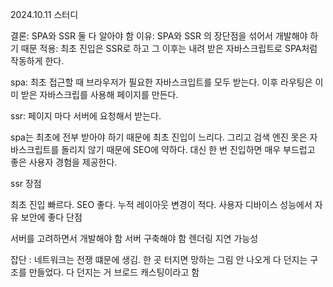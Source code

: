 2024.10.11 스터디


결론: SPA와 SSR 둘 다 알아야 함
이유: SPA와 SSR 의 장단점을 섞어서 개발해야 하기 때문
적용: 최초 진입은 SSR로 하고 그 이후는 내려 받은 자바스크립트로 SPA처럼 작동하게 한다.

spa: 최초 접근할 때 브라우저가 필요한 자바스크입트를 모두 받는다. 이후 라우팅은 이미 받은 자바스크립를 사용해 페이지를 만든다.

ssr: 페이지 마다 서버에 요청해서 받는다.

spa는 최초에 전부 받아야 하기 때문에 최초 진입이 느리다. 그리고 검색 엔진 못은 자바스크립트를 돌리지 않기 때문에 SEO에 약하다. 대신 한 번 진입하면 매우 부드럽고 좋은 사용자 경험을 제공한다.

ssr 장점

최초 진입 빠르다.
SEO 좋다.
누적 레이아웃 변경이 적다.
사용자 디바이스 성능에서 자유
보안에 좋다
단점

서버를 고려하면서 개발해야 함
서버 구축해야 함
렌더링 지연 가능성


잡단
: 네트워크는 전쟁 떄문에 생김. 한 곳 터지면 망하는 그림 안 나오게 다 던지는 구조를 만들었다. 다 던지는 거 브로드 캐스팅이라고 함
